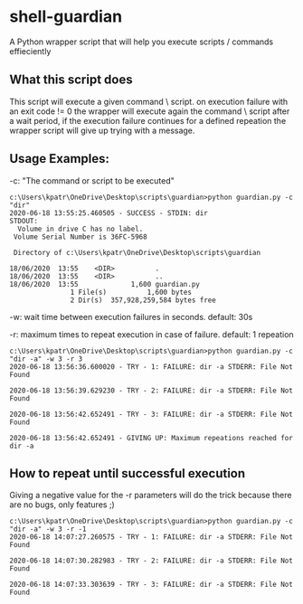 # shell-guardian
A Python wrapper script that will help you execute scripts / commands effieciently

## What this script does
This script will execute a given command \ script. on execution failure with an exit code != 0 the wrapper will execute again the command \ script after a wait period, if the execution failure continues for a defined repeation the wrapper script will give up trying with a message.

## Usage Examples:
-c: "The command or script to be executed"
```
c:\Users\kpatr\OneDrive\Desktop\scripts\guardian>python guardian.py -c "dir"
2020-06-18 13:55:25.460505 - SUCCESS - STDIN: dir
STDOUT:
  Volume in drive C has no label.
 Volume Serial Number is 36FC-5968

 Directory of c:\Users\kpatr\OneDrive\Desktop\scripts\guardian

18/06/2020  13:55    <DIR>          .
18/06/2020  13:55    <DIR>          ..
18/06/2020  13:55             1,600 guardian.py
               1 File(s)          1,600 bytes
               2 Dir(s)  357,928,259,584 bytes free
```
-w: wait time between execution failures in seconds. default: 30s

-r: maximum times to repeat execution in case of failure. default: 1 repeation
```
c:\Users\kpatr\OneDrive\Desktop\scripts\guardian>python guardian.py -c "dir -a" -w 3 -r 3
2020-06-18 13:56:36.600020 - TRY - 1: FAILURE: dir -a STDERR: File Not Found

2020-06-18 13:56:39.629230 - TRY - 2: FAILURE: dir -a STDERR: File Not Found

2020-06-18 13:56:42.652491 - TRY - 3: FAILURE: dir -a STDERR: File Not Found

2020-06-18 13:56:42.652491 - GIVING UP: Maximum repeations reached for dir -a
```
## How to repeat until successful execution
Giving a negative value for the -r parameters will do the trick because there are no bugs, only features ;)
```
c:\Users\kpatr\OneDrive\Desktop\scripts\guardian>python guardian.py -c "dir -a" -w 3 -r -1
2020-06-18 14:07:27.260575 - TRY - 1: FAILURE: dir -a STDERR: File Not Found

2020-06-18 14:07:30.282983 - TRY - 2: FAILURE: dir -a STDERR: File Not Found

2020-06-18 14:07:33.303639 - TRY - 3: FAILURE: dir -a STDERR: File Not Found
```
